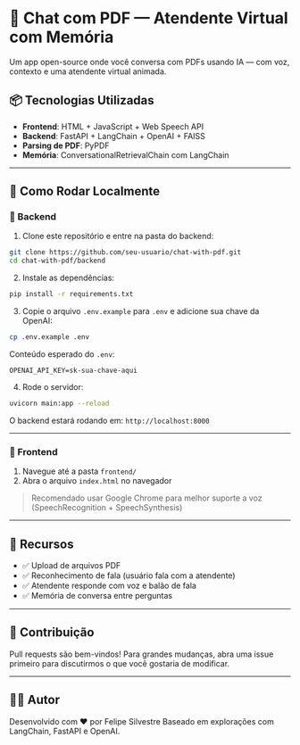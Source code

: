 # 🧠 Chat com PDF — Atendente Virtual com Memória

Um app open-source onde você conversa com PDFs usando IA — com voz, contexto e uma atendente virtual animada.

## 📦 Tecnologias Utilizadas

- **Frontend**: HTML + JavaScript + Web Speech API
- **Backend**: FastAPI + LangChain + OpenAI + FAISS
- **Parsing de PDF**: PyPDF
- **Memória**: ConversationalRetrievalChain com LangChain

---

## 🚀 Como Rodar Localmente

### 🔁 Backend

1. Clone este repositório e entre na pasta do backend:

```bash
git clone https://github.com/seu-usuario/chat-with-pdf.git
cd chat-with-pdf/backend
```

2. Instale as dependências:

```bash
pip install -r requirements.txt
```

3. Copie o arquivo `.env.example` para `.env` e adicione sua chave da OpenAI:

```bash
cp .env.example .env
```

Conteúdo esperado do `.env`:
```env
OPENAI_API_KEY=sk-sua-chave-aqui
```

4. Rode o servidor:

```bash
uvicorn main:app --reload
```

O backend estará rodando em: `http://localhost:8000`

---

### 🎨 Frontend

1. Navegue até a pasta `frontend/`
2. Abra o arquivo `index.html` no navegador

> Recomendado usar Google Chrome para melhor suporte a voz (SpeechRecognition + SpeechSynthesis)

---

## 🧪 Recursos

- ✅ Upload de arquivos PDF
- ✅ Reconhecimento de fala (usuário fala com a atendente)
- ✅ Atendente responde com voz e balão de fala
- ✅ Memória de conversa entre perguntas

---

## 🤝 Contribuição

Pull requests são bem-vindos! Para grandes mudanças, abra uma issue primeiro para discutirmos o que você gostaria de modificar.

---

## 🧑‍💻 Autor

Desenvolvido com ❤️ por Felipe Silvestre
Baseado em explorações com LangChain, FastAPI e OpenAI.


